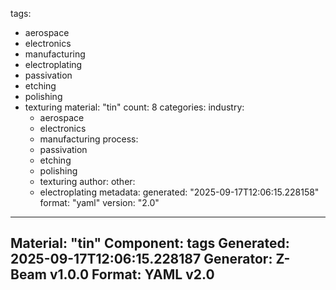 tags:
  - aerospace
  - electronics
  - manufacturing
  - electroplating
  - passivation
  - etching
  - polishing
  - texturing
material: "tin"
count: 8
categories:
  industry:
    - aerospace
    - electronics
    - manufacturing
  process:
    - passivation
    - etching
    - polishing
    - texturing
  author:
  other:
    - electroplating
metadata:
  generated: "2025-09-17T12:06:15.228158"
  format: "yaml"
  version: "2.0"

---
Material: "tin"
Component: tags
Generated: 2025-09-17T12:06:15.228187
Generator: Z-Beam v1.0.0
Format: YAML v2.0
---